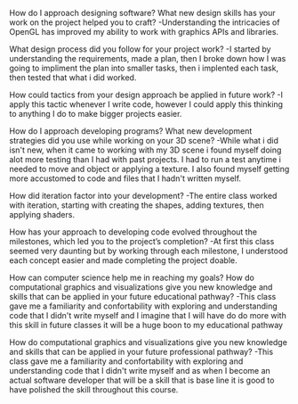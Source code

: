 How do I approach designing software?
  What new design skills has your work on the project helped you to craft?
    -Understanding the intricacies of OpenGL has improved my ability to work with graphics APIs and libraries.
    
  What design process did you follow for your project work?
    -I started by understanding the requirements, made a plan, then I broke down how I was going to impliment the plan into smaller tasks, then i implented each task, then tested that what i did worked.
    
  How could tactics from your design approach be applied in future work?
    -I apply this tactic whenever I write code, however I could apply this thinking to anything I do to make bigger projects easier.
    
How do I approach developing programs?
  What new development strategies did you use while working on your 3D scene?
    -While what i did isn't new, when it came to working with my 3D scene i found myself doing alot more testing than I had with past projects. I had to run a test anytime i needed to move and object or applying a texture. I also found myself getting more accustomed to code and files that I hadn't written myself.
    
  How did iteration factor into your development?
    -The entire class worked with iteration, starting with creating the shapes, adding textures, then applying shaders.

  How has your approach to developing code evolved throughout the milestones, which led you to the project’s completion?
    -At first this class seemed very daunting but by working through each milestone, I understood each concept easier and made completing the project doable.
    
How can computer science help me in reaching my goals?
  How do computational graphics and visualizations give you new knowledge and skills that can be applied in your future educational pathway?
    -This class gave me a familiarity and confortability with exploring and understanding code that I didn't write myself and I imagine that I will have do do more with this skill in future classes it will be a huge boon to my educational pathway
    
  How do computational graphics and visualizations give you new knowledge and skills that can be applied in your future professional pathway?
    -This class gave me a familiarity and confortability with exploring and understanding code that I didn't write myself and as when I     become an actual software developer that will be a skill that is base line it is good to have polished the skill throughout this course.
